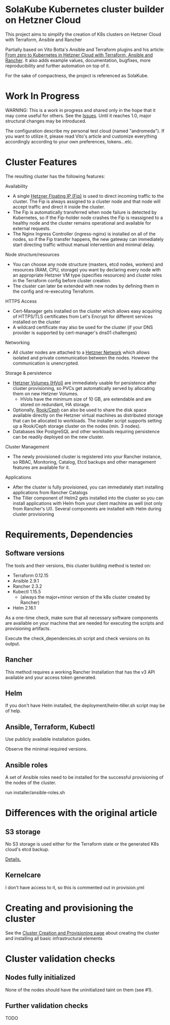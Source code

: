 # SolaKube Kubernetes cluster builder on Hetzner Cloud 

This project aims to simplify the creation of K8s clusters on Hetzner Cloud with Terraform, Ansible and Rancher 

Partially based on Vito Botta's Ansible and Terraform plugins and his article: [From zero to Kubernetes in Hetzner Cloud with Terraform, Ansible and Rancher](https://vitobotta.com/2019/10/14/kubernetes-hetzner-cloud-terraform-ansible-rancher/). It also adds example values, documentation, bugfixes, more reproducibility and further automation on top of it.

For the sake of compactness, the project is referenced as SolaKube.

# Work In Progress
 
WARNING: This is a work in progress and shared only in the hope that it may come useful for others. See the [Issues](https://github.com/asoltesz/hetzner-k8s-builder/issues). Until it reaches 1.0, major structural changes may be introduced.

The configuration describe my personal test cloud (named "andromeda"). If you want to utilize it, please read Vito's article and customize everything accordingly according to your own preferences, tokens...etc.

# Cluster Features

The resulting cluster has the following features:

Availability
- A single [Hetzner Floating IP (Fip)](https://wiki.hetzner.de/index.php/CloudServer/en#What_are_floating_IPs_and_how_do_they_work.3F) is used to direct incoming traffic to the cluster. The Fip is always assigned to a cluster node and that node will accept traffic and direct it inside the cluster.
-  The Fip is automatically transferred when node failure is detected by Kubernetes, so if the Fip-holder node crashes the Fip is reassigned to a healthy node and the cluster remains operational and available for external requests. 
- The Nginx Ingress Controller (ingress-nginx) is installed on all of the nodes, so if the Fip transfer happens, the new gateway can immediately start directing traffic without manual intervention and minimal delay.

Node structure/resources
- You can choose any node structure (masters, etcd nodes, workers) and resources (RAM, CPU, storage) you want by declaring every node with an appropriate Hetzner VM type (specifies resources) and cluster roles in the Terraform config before cluster creation.
- The cluster can later be extended with new nodes by defining them in the config and re-executing Terraform.

HTTPS Access
- Cert-Manager gets installed on the cluster which allows easy acquiring of HTTPS/TLS certificates from Let's Encrypt for different services installed on the cluster
- A wildcard certificate may also be used for the cluster (if your DNS provider is supported by cert-manager's dns01 challenges) 

Networking
- All cluster nodes are attached to a [Hetzner Network](https://wiki.hetzner.de/index.php/CloudServer/en#Networks) which allows isolated and private communication between the nodes. However the communication is unencrypted.

Storage & persistence
- [Hetzner Volumes (HVol)](https://wiki.hetzner.de/index.php/CloudServer/en#Volumes) are immediately usable for persistence after cluster provisioning, so PVCs get automatically served by allocating them on new Hetzner Volumes.
  - HVols have the minimum size of 10 GB, are extendable and are stored on redundant, HA storage.
- Optionally, [Rook/Ceph](rook.md) can also be used to share the disk space available directly on the Hetzner virtual machines as distributed storage that can be allocated to workloads. The installer script supports setting up a Rook/Ceph storage cluster on the nodes (min. 3 nodes). 
- Databases like PostgreSQL and other workloads requiring persistence can be readily deployed on the new cluster.

Cluster Management
- The newly provisioned cluster is registered into your Rancher instance, so RBAC, Monitoring, Catalog, Etcd backups and other management features are available for it.

Applications
- After the cluster is fully provisioned, you can immediately start installing applications from Rancher Catalogs
- The Tiller component of Helm2 gets installed into the cluster so you can install applications with Helm from your client machine as well (not only from Rancher's UI). Several components are installed with Helm during cluster provisioning


# Requirements, Dependencies
 
## Software versions

The tools and their versions, this cluster building method is tested on:
 
- Terraform 0.12.15
- Ansible 2.9.1
- Rancher 2.3.2
- Kubectl 1.15.5
  - (always the major+minor version of the k8s cluster created by Rancher)
- Helm 2.16.1

As a one-time check, make sure that all necessary software components are available on your machine that are needed for executing the scripts and provisioning artifacts.

Execute the check_dependencies.sh script and check versions on its output.
 
## Rancher
 
 This method requires a working Rancher Installation that has the v3 API available and your access token generated.
 
## Helm

If you don't have Helm installed, the deployment/helm-tiller.sh script may be of help. 

## Ansible, Terraform, Kubectl

Use publicly available installation guides. 

Observe the minimal required versions.

## Ansible roles

A set of Ansible roles need to be installed for the successful provisioning of the nodes of the cluster.

run installer/ansible-roles.sh 
 
 
# Differences with the original article

## S3 storage

No S3 storage is used either for the Terraform state or the generated K8s cloud's etcd backup.

[Details.](docs/s3_storage.md)

## Kernelcare

I don't have access to it, so this is commented out in provision.yml

# Creating and provisioning the cluster

See the [Cluster Creation and Provisioning page](docs/create_provision_cluster.md) about creating the cluster and installing all basic infrastructural elements

# Cluster validation checks

## Nodes fully initialized 

None of the nodes should have the uninitialized taint on them (see #1).
 
## Further validation checks

TODO



    
